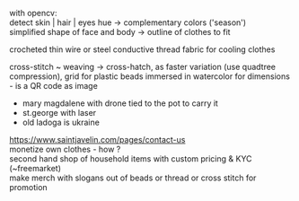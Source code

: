 with opencv:  
detect skin | hair | eyes hue -> complementary colors ('season')  
simplified shape of face and body -> outline of clothes to fit  

crocheted thin wire or steel conductive thread fabric for cooling clothes

cross-stitch ~ weaving -> cross-hatch, as faster variation (use quadtree compression), grid for plastic beads immersed in watercolor for dimensions - is a QR code as image  


+ mary magdalene with drone tied to the pot to carry it  
+ st.george with laser  
+ old ladoga is ukraine  
  
https://www.saintjavelin.com/pages/contact-us  
monetize own clothes - how ?  
second hand shop of household items with custom pricing & KYC (~freemarket)  
make merch with slogans out of beads or thread or cross stitch for promotion  
  